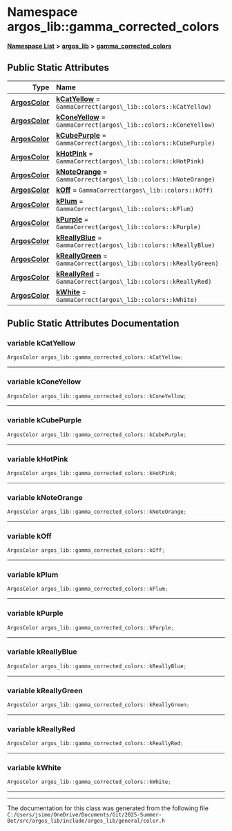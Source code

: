 

# Namespace argos\_lib::gamma\_corrected\_colors



[**Namespace List**](namespaces.md) **>** [**argos\_lib**](namespaceargos__lib.md) **>** [**gamma\_corrected\_colors**](namespaceargos__lib_1_1gamma__corrected__colors.md)




























## Public Static Attributes

| Type | Name |
| ---: | :--- |
|  [**ArgosColor**](structargos__lib_1_1_argos_color.md) | [**kCatYellow**](#variable-kcatyellow)   = `GammaCorrect(argos\_lib::colors::kCatYellow)`<br> |
|  [**ArgosColor**](structargos__lib_1_1_argos_color.md) | [**kConeYellow**](#variable-kconeyellow)   = `GammaCorrect(argos\_lib::colors::kConeYellow)`<br> |
|  [**ArgosColor**](structargos__lib_1_1_argos_color.md) | [**kCubePurple**](#variable-kcubepurple)   = `GammaCorrect(argos\_lib::colors::kCubePurple)`<br> |
|  [**ArgosColor**](structargos__lib_1_1_argos_color.md) | [**kHotPink**](#variable-khotpink)   = `GammaCorrect(argos\_lib::colors::kHotPink)`<br> |
|  [**ArgosColor**](structargos__lib_1_1_argos_color.md) | [**kNoteOrange**](#variable-knoteorange)   = `GammaCorrect(argos\_lib::colors::kNoteOrange)`<br> |
|  [**ArgosColor**](structargos__lib_1_1_argos_color.md) | [**kOff**](#variable-koff)   = `GammaCorrect(argos\_lib::colors::kOff)`<br> |
|  [**ArgosColor**](structargos__lib_1_1_argos_color.md) | [**kPlum**](#variable-kplum)   = `GammaCorrect(argos\_lib::colors::kPlum)`<br> |
|  [**ArgosColor**](structargos__lib_1_1_argos_color.md) | [**kPurple**](#variable-kpurple)   = `GammaCorrect(argos\_lib::colors::kPurple)`<br> |
|  [**ArgosColor**](structargos__lib_1_1_argos_color.md) | [**kReallyBlue**](#variable-kreallyblue)   = `GammaCorrect(argos\_lib::colors::kReallyBlue)`<br> |
|  [**ArgosColor**](structargos__lib_1_1_argos_color.md) | [**kReallyGreen**](#variable-kreallygreen)   = `GammaCorrect(argos\_lib::colors::kReallyGreen)`<br> |
|  [**ArgosColor**](structargos__lib_1_1_argos_color.md) | [**kReallyRed**](#variable-kreallyred)   = `GammaCorrect(argos\_lib::colors::kReallyRed)`<br> |
|  [**ArgosColor**](structargos__lib_1_1_argos_color.md) | [**kWhite**](#variable-kwhite)   = `GammaCorrect(argos\_lib::colors::kWhite)`<br> |










































## Public Static Attributes Documentation




### variable kCatYellow 

```C++
ArgosColor argos_lib::gamma_corrected_colors::kCatYellow;
```




<hr>



### variable kConeYellow 

```C++
ArgosColor argos_lib::gamma_corrected_colors::kConeYellow;
```




<hr>



### variable kCubePurple 

```C++
ArgosColor argos_lib::gamma_corrected_colors::kCubePurple;
```




<hr>



### variable kHotPink 

```C++
ArgosColor argos_lib::gamma_corrected_colors::kHotPink;
```




<hr>



### variable kNoteOrange 

```C++
ArgosColor argos_lib::gamma_corrected_colors::kNoteOrange;
```




<hr>



### variable kOff 

```C++
ArgosColor argos_lib::gamma_corrected_colors::kOff;
```




<hr>



### variable kPlum 

```C++
ArgosColor argos_lib::gamma_corrected_colors::kPlum;
```




<hr>



### variable kPurple 

```C++
ArgosColor argos_lib::gamma_corrected_colors::kPurple;
```




<hr>



### variable kReallyBlue 

```C++
ArgosColor argos_lib::gamma_corrected_colors::kReallyBlue;
```




<hr>



### variable kReallyGreen 

```C++
ArgosColor argos_lib::gamma_corrected_colors::kReallyGreen;
```




<hr>



### variable kReallyRed 

```C++
ArgosColor argos_lib::gamma_corrected_colors::kReallyRed;
```




<hr>



### variable kWhite 

```C++
ArgosColor argos_lib::gamma_corrected_colors::kWhite;
```




<hr>

------------------------------
The documentation for this class was generated from the following file `C:/Users/jsime/OneDrive/Documents/Git/2025-Summer-Bot/src/argos_lib/include/argos_lib/general/color.h`

